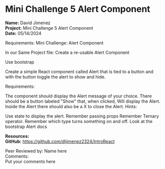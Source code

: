 # Mini Challenge 5 Alert Component

<b>Name:</b> David Jimenez<br>
<b>Project:</b> Mini Challenge 5 Alert Component <br>
<b>Date:</b> 05/14/2024 <br>

Requirements:
Mini Challenge: Alert Component

In our Same Project file: Create a re-usable Alert Component

Use bootstrap

Create a simple React component called Alert that is tied to a button and with the button toggle the alert to show and hide. 

<bold>Requirements:</bold>

The component should display the Alert message of your choice.
There should be a button labeled "Show" that, when clicked, Will display the Alert.
Inside the Alert there should also be a X to close the Alert.
<bold>Hints:</bold>

Use state to display the alert.
Remember passing props
Remember Ternary operator.
Remember which type turns something on and off.
Look at the bootstrap Alert docs

<b>Resources:</b> <br>
<b>GitHub:</b> https://github.com/dljimenez2324/IntroReact <br>


Peer Reviewed by: Name here <br>
Comments: <br> 
Put your comments here <br> 
